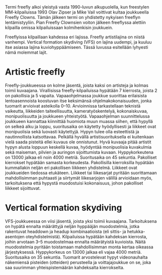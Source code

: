 Termi freefly alkoi yleistyä vasta 1990-luvun alkupuolella, kun
freestylen MM-kilpailuissa 1993 Olav Zipser ja Mike Vail voittivat
kultaa joukkueella Freefly Clowns. Tämän jälkeen termi on yhdistetty
nykyisen freeflyn lentämistyyliin. Pian Freefly Clownsien voiton jälkeen
freeflyssa alettiin kilpailla omissa kilpailuissaan kolmihenkisin
joukkuein.

Freeflyissa kilpaillaan kahdessa eri lajissa. Freefly artistilajina on
niistä vanhempi. Vertical formation skydiving (VFS) on lajina uudempi,
ja kuuluu itse asiassa lajina kuviohyppäämiseen. Tässä luvussa
esitellään lyhyesti nämä molemmat lajit.

 Artistic freefly  
==================

Freefly-joukkueessa on kolme jäsentä, joista kaksi on artisteja ja
kolmas toimii kuvaajana. Virallisissa freefly-kilpailuissa hypätään 7
kierrosta, joista 2 on pakollisia ja 5 vapaita. Vapaaohjelmassa joukkue
suorittaa erilaisista lentoasennoista koostuvan itse keksimänsä
ohjelmakokonaisuuden, jonka tuomarit arvioivat asteikolla 0–10.
Arvioinnissa tarkastellaan teknistä vaikeutta, liikkeiden
taiteellisuutta, kameratyöskentelyä, kokonaiskuvaa, monipuolisuutta ja
joukkueen yhteistyötä. Vapaaohjelman suunnittelussa joukkueen kannattaa
kiinnittää huomiota muun muassa siihen, että hypyllä on selkeä alku ja
loppu, suoritusaika on käytetty hyödyllisesti ja liikkeet ovat
monipuolisia sekä luovasti käytettyjä. Hypyn tulee olla esteettistä ja
nautinnollista katsottavaa. Pelkällä hyvällä artistisuorituksella ei
kuitenkaan vielä saada pisteitä ellei kuvaus ole onnistunut. Hyvä
kuvaaja pitää artistit hypyn alusta loppuun keskellä kuvaa, hyödyntää
monipuolisia kuvakulmia sekä maiseman, pilvien ja auringon sijoittumista
kuvaan. Hyppykorkeutena on 13000 jalkaa eli noin 4000 metriä.
Suoritusaika on 45 sekuntia. Pakolliset kierrokset hypätään samasta
korkeudesta. Pakollisilla kierroksilla hypätään kummallakin neljän eri
pakollisen liikkeen yhdistelmä. Liikkeet ovat joukkueiden tiedossa
etukäteen. Liikkeet tai liikesarjat pyritään suorittamaan mahdollisimman
puhtaasti ja siirtymät liikesarjojen välillä arvioidaan myös,
tarkoituksena että hypystä muodostuisi kokonaisuus, johon pakolliset
liikkeet sijoittuvat.

 Vertical formation skydiving  
==============================

VFS-joukkueessa on viisi jäsentä, joista yksi toimii kuvaajana.
Tarkoituksena on hypätä ennalta määrättyjä neljän hyppääjän
muodostelmia, jotka rakentuvat headdown ja headup kombinaatioista (eli
sittis- ja hetukka-asentojen oteyhdistelmistä). Kilpailuissa hypätään
kahdeksan kierrosta, joihin arvotaan 3–5 muodostelmaa ennalta
määrätyistä kuvioista. Näitä muodostelmia pyritään toistamaan
mahdollisimman monta kertaa oikeassa järjestyksessä. Hyppykorkeus on
13000 jalkaa eli vajaa 4000 metriä. Suoritusaika on 35 sekuntia.
Tuomarit arvostelevat hypyt videonauhalta näkemiensä pisteiden
(otteiden) perusteella ja voittajajoukkue on se, joka saa suurimman
yhteispistemäärän kahdeksalta kierrokselta.
